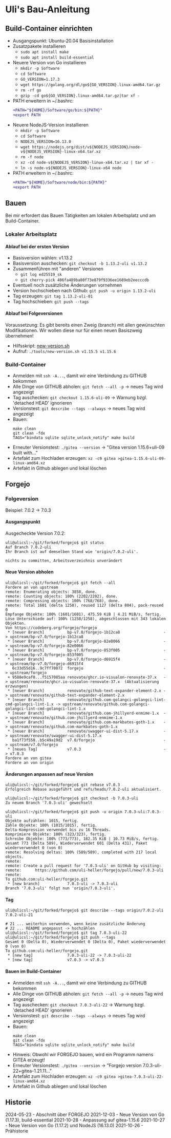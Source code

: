Uli's Bau-Anleitung
===================

Build-Container einrichten
--------------------------

* Ausgangspunkt: Ubuntu-20.04 Basisinstallation
* Zusatzpakete installieren
    * `sudo apt install make`
    * `sudo apt install build-essential`
* Neuere Version von Go installieren
    * `mkdir -p Software`
    * `cd Software`
    * `GO_VERSION=1.17.3`
    * `wget https://golang.org/dl/go${GO_VERSION}.linux-amd64.tar.gz`
    * `rm -rf go`
    * `gzip -cd go${GO_VERSION}.linux-amd64.tar.gz|tar xf -`
* PATH erweitern in ~/.bashrc:
    ```diff
    +PATH="${HOME}/Software/go/bin:${PATH}"
    +export PATH
    ```
* Neuere NodeJS-Version installieren
    * `mkdir -p Software`
    * `cd Software`
    * `NODEJS_VERSION=16.13.0`
    * `wget https://nodejs.org/dist/v${NODEJS_VERSION}/node-v${NODEJS_VERSION}-linux-x64.tar.xz`
    * `rm -f node`
    * `xz -cd node-v${NODEJS_VERSION}-linux-x64.tar.xz | tar xf -`
    * `ln -s node-v${NODEJS_VERSION}-linux-x64 node`
* PATH erweitern in ~/.bashrc:
    ```diff
    +PATH="${HOME}/Software/node/bin:${PATH}"
    +export PATH
    ```

Bauen
-----

Bei mir erfordert das Bauen
Tätigkeiten am lokalen Arbeitsplatz
und am Build-Container.

### Lokaler Arbeitsplatz

#### Ablauf  bei der ersten Version

* Basisversion wählen: v1.13.2
* Basisversion auschecken: `git checkout -b 1.13.2-uli v1.13.2`
* Zusammenführen mit "anderen" Versionen
    * `git log ed25519_sk`
    * `git cherry-pick 406fa489ba80f73e879f9336ee1689eb2eecccdb`
* Eventuell noch zusätzliche Änderungen vornehmen
* Version hochschieben nach Github: `git push -u origin 1.13.2-uli`
* Tag erzeugen: `git tag 1.13.2-uli-01` 
* Tag hochschieben: `git push --tags`

#### Ablauf bei Folgeversionen

Voraussetzung: Es gibt bereits einen Zweig (branch) mit allen
gewünschten Modifikationen. Wir wollen diese nur für einen neuen
Basiszweig übernehmen!

- Hilfsskript: [new-version.sh](tools/new-version.sh)
- Aufruf: `./tools/new-version.sh v1.15.5 v1.15.6`

### Build-Container

* Anmelden mit `ssh -A...`, damit wir eine Verbindung zu GITHUB bekommen
* Alle Dinge von GITHUB abholen: `git fetch --all -p` -> neues Tag wird angezeigt
* Tag auschecken: `git checkout 1.15.6-uli-09` -> Warnung bzgl. 'detached HEAD' ignorieren
* Versionstest: `git describe --tags --always` -> neues Tag wird angezeigt
* Bauen:
    ```
    make clean
    git clean -fdx
    TAGS="bindata sqlite sqlite_unlock_notify" make build
    ```
* Erneuter Versionstest: `./gitea --version` -> "Gitea version 1.15.6+uli-09 built with..."
* Artefakt zum Hochladen erzeugen: `xz -c9 gitea >gitea-1.15.6-uli-09-linux-amd64.xz`
* Artefakt in Github ablegen und lokal löschen

Forgejo
-------

### Folgeversion

Beispiel: 7.0.2 -> 7.0.3

#### Ausgangspunkt

Ausgecheckte Version 7.0.2:

```
uli@ulicsl:~/git/forked/forgejo$ git status
Auf Branch 7.0.2-uli
Ihr Branch ist auf demselben Stand wie 'origin/7.0.2-uli'.

nichts zu committen, Arbeitsverzeichnis unverändert
```

#### Neue Version abholen

```
uli@ulicsl:~/git/forked/forgejo$ git fetch --all
Fordere an von upstream
remote: Enumerating objects: 3858, done.
remote: Counting objects: 100% (2202/2202), done.
remote: Compressing objects: 100% (768/768), done.
remote: Total 1601 (delta 1258), reused 1127 (delta 804), pack-reused 0
Empfange Objekte: 100% (1601/1601), 475.59 KiB | 4.21 MiB/s, fertig.
Löse Unterschiede auf: 100% (1258/1258), abgeschlossen mit 343 lokalen Objekten.
Von https://codeberg.org/forgejo/forgejo
 * [neuer Branch]          bp-v7.0/forgejo-1b12ca8                   -> upstream/bp-v7.0/forgejo-1b12ca8
 * [neuer Branch]          bp-v7.0/forgejo-82e0066                   -> upstream/bp-v7.0/forgejo-82e0066
 * [neuer Branch]          bp-v7.0/forgejo-853f005                   -> upstream/bp-v7.0/forgejo-853f005
 * [neuer Branch]          bp-v7.0/forgejo-d6915f4                   -> upstream/bp-v7.0/forgejo-d6915f4
   6c33d55d16..9c7ff70072  forgejo                                   -> upstream/forgejo
 + 9588e9caf0...f5157085aa renovate/ghcr.io-visualon-renovate-37.x   -> upstream/renovate/ghcr.io-visualon-renovate-37.x  (Aktualisierung erzwungen)
 * [neuer Branch]          renovate/github-text-expander-element-2.x -> upstream/renovate/github-text-expander-element-2.x
 * [neuer Branch]          renovate/github.com-golangci-golangci-lint-cmd-golangci-lint-1.x -> upstream/renovate/github.com-golangci-golangci-lint-cmd-golangci-lint-1.x
 * [neuer Branch]          renovate/github.com-jhillyerd-enmime-1.x  -> upstream/renovate/github.com-jhillyerd-enmime-1.x
 * [neuer Branch]          renovate/github.com-markbates-goth-1.x    -> upstream/renovate/github.com-markbates-goth-1.x
 * [neuer Branch]          renovate/swagger-ui-dist-5.17.x           -> upstream/renovate/swagger-ui-dist-5.17.x
   ba1f73f550..b5c49a19d2  v7.0/forgejo                              -> upstream/v7.0/forgejo
 * [neues Tag]             v7.0.3                                    -> v7.0.3
Fordere an von gitea
Fordere an von origin
```

#### Änderungen anpassen auf neue Version

```
uli@ulicsl:~/git/forked/forgejo$ git rebase v7.0.3
Erfolgreich Rebase ausgeführt und refs/heads/7.0.2-uli aktualisiert.

uli@ulicsl:~/git/forked/forgejo$ git checkout -b 7.0.3-uli
Zu neuem Branch '7.0.3-uli' gewechselt

uli@ulicsl:~/git/forked/forgejo$ git push -u origin 7.0.3-uli:7.0.3-uli
Objekte aufzählen: 1015, fertig.
Zähle Objekte: 100% (1015/1015), fertig.
Delta-Kompression verwendet bis zu 16 Threads.
Komprimiere Objekte: 100% (323/323), fertig.
Schreibe Objekte: 100% (773/773), 182.35 KiB | 10.73 MiB/s, fertig.
Gesamt 773 (Delta 589), Wiederverwendet 601 (Delta 431), Paket wiederverwendet 0 (von 0)
remote: Resolving deltas: 100% (589/589), completed with 217 local objects.
remote: 
remote: Create a pull request for '7.0.3-uli' on GitHub by visiting:
remote:      https://github.com/uli-heller/forgejo/pull/new/7.0.3-uli
remote: 
To github.com:uli-heller/forgejo.git
 * [new branch]            7.0.3-uli -> 7.0.3-uli
Branch '7.0.3-uli' folgt nun 'origin/7.0.3-uli'.
```

#### Tag

```
uli@ulicsl:~/git/forked/forgejo$ git describe --tags origin/7.0.2-uli
7.0.2-uli-21

# 21 ... weiterhin verwenden, wenn keine zusätzliche Änderung
# 22 ... README angepasst -> hochzählen
uli@ulicsl:~/git/forked/forgejo$ git tag 7.0.3-uli-22
uli@ulicsl:~/git/forked/forgejo$ git push --tags
Gesamt 0 (Delta 0), Wiederverwendet 0 (Delta 0), Paket wiederverwendet 0 (von 0)
To github.com:uli-heller/forgejo.git
 * [new tag]               7.0.3-uli-22 -> 7.0.3-uli-22
 * [new tag]               v7.0.3 -> v7.0.3
```

#### Bauen im Build-Container

* Anmelden mit `ssh -A...`, damit wir eine Verbindung zu GITHUB bekommen
* Alle Dinge von GITHUB abholen: `git fetch --all -p` -> neues Tag wird angezeigt
* Tag auschecken: `git checkout 7.0.3-uli-22` -> Warnung bzgl. 'detached HEAD' ignorieren
* Versionstest: `git describe --tags --always` -> neues Tag wird angezeigt
* Bauen:
    ```
    make clean
    git clean -fdx
    TAGS="bindata sqlite sqlite_unlock_notify" make build
    ```
* Hinweis: Obwohl wir FORGEJO bauen, wird ein Programm namens GITEA erzeugt!
* Erneuter Versionstest: `./gitea --version` -> "Forgejo version 7.0.3-uli-22+gitea-1.21.11..."
* Artefakt zum Hochladen erzeugen: `xz -c9 gitea >gitea-7.0.3-uli-22-linux-amd64.xz`
* Artefakt in Github ablegen und lokal löschen

Historie
--------

2024-05-23 - Abschnitt über FORGEJO
2021-12-03 - Neue Version von Go (1.17.3), build-essential
2021-10-28 - Anpassung auf gitea-1.15.6
2021-10-27 - Neue Version von Go (1.17.2) und NodeJS (16.13.0)
2021-10-26 - Prähistorie
